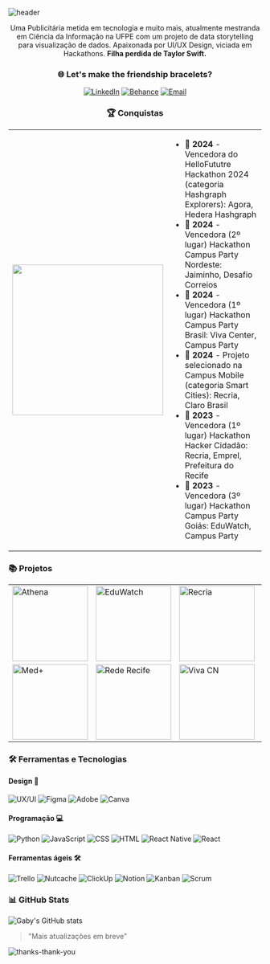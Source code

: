 ![header](https://github.com/user-attachments/assets/8e7db65c-8394-4d19-aaa9-9689478acdb9)

<div align="center">

Uma Publicitária metida em tecnologia e muito mais, atualmente mestranda em Ciência da Informação na UFPE com um projeto de data storytelling para visualização de dados. Apaixonada por UI/UX Design, viciada em Hackathons. **Filha perdida de Taylor Swift.**

</div>

<div align="center">

### 🌐 Let's make the friendship bracelets?
[![LinkedIn](https://img.shields.io/badge/LinkedIn-0077B5?style=for-the-badge&logo=linkedin&logoColor=white)](https://www.linkedin.com/in/gabygraciano/)
[![Behance](https://img.shields.io/badge/Behance-1769ff?style=for-the-badge&logo=behance&logoColor=white)](https://www.behance.net/gabygraciano)
[![Email](https://img.shields.io/badge/Email-D14836?style=for-the-badge&logo=gmail&logoColor=white)](mailto:gabifc_graciano@hotmail.com)

</div>

<div align="center">
  
### 🏆 Conquistas 
  
</div>
  
<table>
  <tr>
    <td><img src="https://github.com/user-attachments/assets/015a513f-2916-40ef-beaf-62212886f6d9" width="300"></td>
    <td>
      <ul>
        <li>🏅 <strong>2024</strong> - Vencedora do HelloFututre Hackathon 2024 (categoria Hashgraph Explorers): Agora, Hedera Hashgraph</li>
        <li>🥈 <strong>2024</strong> - Vencedora (2º lugar) Hackathon Campus Party Nordeste: Jaiminho, Desafio Correios</li>
        <li>🥇 <strong>2024</strong> - Vencedora (1º lugar) Hackathon Campus Party Brasil: Viva Center, Campus Party</li>
        <li>🏅 <strong>2024</strong> - Projeto selecionado na Campus Mobile (categoria Smart Cities): Recria, Claro Brasil</li>
        <li>🥇 <strong>2023</strong> - Vencedora (1º lugar) Hackathon Hacker Cidadão: Recria, Emprel, Prefeitura do Recife</li>
        <li>🥉 <strong>2023</strong> - Vencedora (3º lugar) Hackathon Campus Party Goiás: EduWatch, Campus Party</li>
      </ul>
    </td>
  </tr>
</table>

### 📚 Projetos

<table>
  <tr>
    <td>
      <a href="https://github.com/gabygraciano/Previsao-de-Tipos-de-Consumo-com-Tkinter-e-Machine-Learning">
        <img src="https://github.com/user-attachments/assets/d211f06a-a12a-40fa-b264-1d11260da981" alt="Athena" width="150">
      </a>
    </td>
    <td>
      <a href="https://github.com/marcelopetroni/RecTeam">
        <img src="https://github.com/user-attachments/assets/883ff0ff-0b0c-4961-a9a8-c7e293873643" alt="EduWatch" width="150">
      </a>
    </td>
    <td>
      <a href="https://github.com/marcelopetroni/RedeRecife">
        <img src="https://github.com/user-attachments/assets/9438d7a3-8a9e-4423-a4a3-7118b173f6b2" alt="Recria" width="150">
      </a>
    </td>
    <td>
      <a href="https://github.com/marcelopetroni/MedPlus">
        <img src="https://github.com/user-attachments/assets/79d50578-ebf9-4787-b842-c48cf9a2cbcb" alt="RotulAi" width="150">
      </a>
    </td>
  </tr>
  <tr>
    <td>
      <a href="https://github.com/sergioluisfilho/RotulAI">
        <img src="https://github.com/user-attachments/assets/43208b20-e342-4ad6-9537-e27228642205" alt="Med+" width="150">
      </a>
    </td>
    <td>
      <a href="https://github.com/GustavoHLMA/Recria-Client">
        <img src="https://github.com/user-attachments/assets/71aa51ab-d4db-4f41-9ffb-725c81096e37" alt="Rede Recife" width="150">
      </a>
    </td>
    <td>
      <a href="https://www.behance.net/gallery/193931305/EDUWATCH-(UXUI-Design)">
        <img src="https://github.com/user-attachments/assets/f89f2f89-a322-4c9e-8fea-14dd89cf87f4" alt="Viva CN" width="150">
      </a>
    </td>
    <td>
      <a href="https://github.com/DanielEmidio1988/athena">
        <img src="https://github.com/user-attachments/assets/3b0978fd-b07a-4554-abae-6eec7725c2a5" alt="Modelo de Previsão" width="150">
      </a>
    </td>
  </tr>
</table>




### 🛠️ Ferramentas e Tecnologias

#### Design 🎨
![UX/UI](https://img.shields.io/badge/UX%2FUI-ff69b4?style=for-the-badge&logo=figma&logoColor=white)
![Figma](https://img.shields.io/badge/Figma-F24E1E?style=for-the-badge&logo=figma&logoColor=white)
![Adobe](https://img.shields.io/badge/Adobe-FF0000?style=for-the-badge&logo=adobe&logoColor=white)
![Canva](https://img.shields.io/badge/Canva-00C4CC?style=for-the-badge&logo=canva&logoColor=white)

#### Programação 💻
![Python](https://img.shields.io/badge/Python-3776AB?style=for-the-badge&logo=python&logoColor=white)
![JavaScript](https://img.shields.io/badge/JavaScript-323330?style=for-the-badge&logo=javascript&logoColor=F7DF1E)
![CSS](https://img.shields.io/badge/CSS-1572B6?style=for-the-badge&logo=css3&logoColor=white)
![HTML](https://img.shields.io/badge/HTML-E34F26?style=for-the-badge&logo=html5&logoColor=white)
![React Native](https://img.shields.io/badge/React_Native-20232A?style=for-the-badge&logo=react&logoColor=61DAFB)
![React](https://img.shields.io/badge/React-20232A?style=for-the-badge&logo=react&logoColor=61DAFB)

#### Ferramentas ágeis 🛠️
![Trello](https://img.shields.io/badge/Trello-0052CC?style=for-the-badge&logo=trello&logoColor=white)
![Nutcache](https://img.shields.io/badge/Nutcache-0052CC?style=for-the-badge&logo=nutcache&logoColor=white)
![ClickUp](https://img.shields.io/badge/ClickUp-7B68EE?style=for-the-badge&logo=clickup&logoColor=white)
![Notion](https://img.shields.io/badge/Notion-000000?style=for-the-badge&logo=notion&logoColor=white)
![Kanban](https://img.shields.io/badge/Kanban-FF4500?style=for-the-badge&logo=kanban&logoColor=white)
![Scrum](https://img.shields.io/badge/Scrum-000000?style=for-the-badge&logo=scrum&logoColor=white)

### 📊 GitHub Stats
![Gaby's GitHub stats](https://github-readme-stats.vercel.app/api?username=gabygraciano&show_icons=true&theme=radical)

> "Mais atualizações em breve" 

![thanks-thank-you](https://github.com/user-attachments/assets/6b9cdeca-662b-49c1-bd5d-5bfe64b36fa0)
